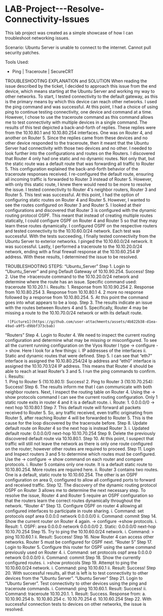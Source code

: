 # LAB-Project---Resolve-Connectivity-Issues

This lab project was created as a simple showcase of how I can troubleshoot networking issues. 

Scenario: Ubuntu Server is unable to connect to the internet. Cannot pull security patches.

Tools Used:
- Ping | Traceroute | SecureCRT

TROUBLESHOOTING EXPLANATION and SOLUTION
	When reading the issue described by the ticket, I decided to approach this issue from the end device, which means starting at the Ubuntu Server and working my way to other networks. To start, I tested connectivity to the default gateway, as this is the primary means by which this device can reach other networks. I used the ping command and was successful. At this point, I had a choice of using ping to continue testing connectivity, one device and command at a time. However, I chose to use the traceroute command as this command allows me to test connectivity with multiple devices in a single command. The results of this test depicted a back-and-forth of replies. These replies were from the 10.10.80.1 and 10.10.80.254 interfaces. One was on Router 4, and another on Router 5.
	Since the replies came from these devices and no other device responded to the traceroute, then it meant that the Ubuntu Server had connectivity with those two devices and no other. I needed to look further into the configurations and routes on the Routers. I discovered that Router 4 only had one static and no dynamic routes. Not only that, but the static route was a default route that was forwarding all traffic to Router 5. This configuration explained the back-and-forth behavior of the traceroute responses received. I re-configured the default route, ensuring all incoming traffic is forwarded to Router 3 instead of Router 5. However, with only this static route, I knew there would need to be more to resolve the issue. I tested connectivity to Router 4's neighbor routers, Router 3 and Router 5. This test was successful.
At this point, I had the option of configuring static routes on Router 4 and Router 5. However, I wanted to see the routes configured on Router 3 and Router 5. I looked at their configurations and discovered that Router 3 is configured with the dynamic routing protocol OSPF. This meant that instead of creating multiple routes statically, I could configure OSPF on Router 4 and Router 5 so that they may learn these routes dynamically. I configured OSPF on the respective routers and tested connectivity to the 10.10.60.0/24 network. Each test was successful. With the tests succeeding, I finally tested connectivity from the Ubuntu Server to exterior networks. I pinged the 10.10.60.0/24 network. It was successful. Lastly, I performed a traceroute to the 10.10.20.0/24 network, ending with a final firewall response at the 10.10.60.254 IP address. With these results, I determined the issue to be resolved.


TROUBLESHOOTING STEPS:
“Ubuntu_Server”
Step 1.	Login to “Ubuntu_Server” and ping Default Gateway of 10.10.90.254. Success!
Step 2.	Use the >traceroute command to the 10.10.20.0/24 network and determine where the route has an issue. Specific command used: traceroute 10.10.20.1
      i. Results: 
	      1.	Response from 10.10.90.254
	      2.	Response from 10.10.80.254
	      3.	Response from 10.10.80.1
	      4.	2 more no response followed by a response from 10.10.80.254.
	      5.	At this point the command goes into what appears to be a loop.
Step 3.	The results indicate an issue with the routes between Routers 4 and 5. Specifically, 
              Router 4 may be missing a route to the 10.10.70.0/24 network or with its default route.


  	 ![Picture1](https://github.com/user-attachments/assets/4b822b38-d1ea-49ad-a9f5-d9bbf373cbab)

“Routers”
Step 4.	Login to Router 4. We need to inspect the current routing configuration and determine 
              what may be missing or misconfigured. To see all the current running configuration on 
              the Vyos Router I type -> configure -> show. Here I look for a few things:
      i.	IP addresses of the interfaces
      ii.	Static and dynamic routes that were defined.
Step 5.	I can see that “eth7” interface is assigned the 10.10.80.254/24 Ip address and “eth0” 
               interface is assigned the 10.10.70.1/24 IP address. This means that Router 4 should be 
               able to reach at least Router’s 3 and 5. I run the ping commands to confirm.
      i.	Results:	
      1.	Ping to Router 5 (10.10.80.1): Success!
      2.	Ping to Router 3 (10.10.70.254): Success!
Step 6.	The results inform me that I can communicate with both neighbor routers. Next, I 
               inspect the routing table on Router 4. Using the -> show protocols command I can see 
               the current routing configuration. Only 1 static route exits in router 4 and it is a default 
               route.
      i.	Route:
          1.	0.0.0.0/0 -> next hop 10.10.80.1 
Step 7.	This default route will forward all packets received to Router 5. So, any traffic received, 
               even traffic originating from Router 5, after reaching Router 4 will be forwarded to 
               Router 5. This is the cause for the loop discovered by the traceroute before.
Step 8.	Update default route on Router 4 so the next hop is instead Router 3. 
      i.	Updated default route: 0.0.0.0/0 next-hop 10.10.70.254 
Step 9.	Delete the previously discovered default route via 10.10.80.1.
Step 10.	At this point, I suspect that traffic will still not leave the network as there is only one 
              route configured on the router; however other routes are required to proceed.
Step 11.	Login and Inspect routers 3 and 5 to determine which routes must be configured. Use 
              the -> configure -> show command on each router and compare protocols.
      i.	Router 5 contains only one route. It is a default static route to 10.10.80.254. More routes are required here.
      ii.	Router 3 contains two routes. One is a default, static route to 10.10.60.254. The other is an OSPF configuration on area 0, configured to allow all configured ports to forward and received traffic.
Step 12.	The discovery of the dynamic routing protocol OSPF on Router 3 allows me to determine 
               the next necessary step. To resolve the issue, Router 4 and Router 5 require an OSPF 
               configuration so that the routers learn the correct routes dynamically throughout the 
               network.
“Router 4”
Step 13.	Configure OSPF on router 4 allowing all configured interfaces to participate in route 
               sharing.
      i.	Command: set protocols ospf area 0.0.0.0 network 0.0.0.0/0
      ii.	Command: commit
Step 14.	Show the current router on Router 4 again. -> configure ->show protocols.
      i.	Result:
          1.	OSPF: area 0.0.0.0 network 0.0.0.0/0
          2.	Static: 0.0.0.0/0 next-hop 10.10.70.254
Step 15.	Try to ping the 10.10.60.0/24 network.
      i.	Command: > ping 10.10.60.1
      ii.	Result: Success!
Step 16.	Now Router 4 can access other networks. Router 5 must be configured for OSPF next.
“Router 5”
Step 17.	Login to Router 5. Configure this router for OSPF using the same command previously 
               used on Router 4.
      i.	Command: set protocols ospf area 0.0.0.0 network 0.0.0.0/0
      ii.	Command: commit
Step 18.	Show the currently configured routes.
      i.	 >show protocols
Step 19.	Attempt to ping the 10.10.60.0/24 network.
      i.	Command: ping 10.10.60.1
      ii.	Result: Success!
Step 20.	With successful results, all that is left is to test connectivity to other devices from the 
              “Ubuntu Server”.
“Ubuntu Server”
Step 21.	Login to “Ubuntu Server”. Test connectivity to other devices using the ping and 
               traceroute commands.
      i.	Command: ping 10.10.60.1. Result: Success!
      ii.	Command: traceroute 10.10.20.1. 
      1.	Result: Success. Response from:
        a.	10.10.90.254
        b.	10.10.80.254
        c.	10.10.70.254
        d.	10.10.60.254
Step 22.	With successful connection tests to devices on other networks, the issue is resolved.
